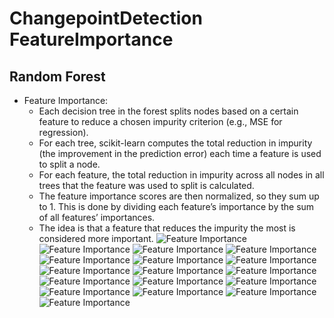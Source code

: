 # ChangepointDetection FeatureImportance
## Random Forest
 - Feature Importance:
   - Each decision tree in the forest splits nodes based on a certain feature to reduce a chosen impurity criterion (e.g., MSE for regression).
   - For each tree, scikit-learn computes the total reduction in impurity (the improvement in the prediction error) each time a feature is used to split a node.
   - For each feature, the total reduction in impurity across all nodes in all trees that the feature was used to split is calculated.
   - The feature importance scores are then normalized, so they sum up to 1. This is done by dividing each feature’s importance by the sum of all features’ importances.
   - The idea is that a feature that reduces the impurity the most is considered more important.
![Feature Importance](figs/random_forest_ATAC_JV_adipose.png)
![Feature Importance](figs/random_forest_CTCF_TDH_ENCODE.png)
![Feature Importance](figs/random_forest_detailed.png)
![Feature Importance](figs/random_forest_H3K27ac-H3K4me3_TDHAM_BP.png)
![Feature Importance](figs/random_forest_H3K27ac_TDH_some.png)
![Feature Importance](figs/random_forest_H3K27me3_RL_cancer.png)
![Feature Importance](figs/random_forest_H3K27me3_TDH_some.png)
![Feature Importance](figs/random_forest_H3K36me3_AM_immune.png)
![Feature Importance](figs/random_forest_H3K36me3_TDH_ENCODE.png)
![Feature Importance](figs/random_forest_H3K36me3_TDH_immune.png)
![Feature Importance](figs/random_forest_H3K36me3_TDH_other.png)
![Feature Importance](figs/random_forest_H3K4me1_TDH_BP.png)
![Feature Importance](figs/random_forest_H3K4me3_PGP_immune.png)
![Feature Importance](figs/random_forest_H3K4me3_TDH_ENCODE.png)
![Feature Importance](figs/random_forest_H3K4me3_XJ_immune.png)
![Feature Importance](figs/random_forest_H3K9me3_TDH_BP.png)
![Feature Importance](figs/random_forest_systematic.png)
